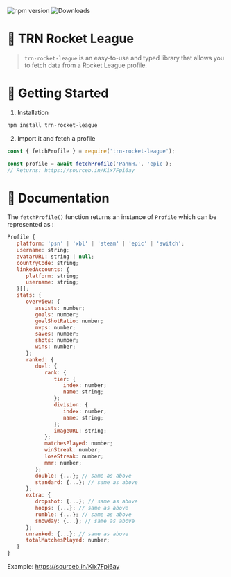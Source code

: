 ![npm version](https://img.shields.io/npm/v/trn-rocket-league?color=c80000&label=npm%20version) ![Downloads](https://img.shields.io/npm/dt/trn-rocket-league?label=Downloads)

# 🚗 TRN Rocket League
> `trn-rocket-league` is an easy-to-use and typed library that allows you to fetch data from a Rocket League profile.

# 🔰 Getting Started
1. Installation
```bash
npm install trn-rocket-league
```

2. Import it and fetch a profile
```js
const { fetchProfile } = require('trn-rocket-league');

const profile = await fetchProfile('PannH.', 'epic');
// Returns: https://sourceb.in/Kix7Fpi6ay
```

# 📖 Documentation
The `fetchProfile()` function returns an instance of `Profile` which can be represented as :
```js
Profile {
   platform: 'psn' | 'xbl' | 'steam' | 'epic' | 'switch';
   username: string;
   avatarURL: string | null;
   countryCode: string;
   linkedAccounts: {
      platform: string;
      username: string;
   }[];
   stats: {
      overview: {
         assists: number;
         goals: number;
         goalShotRatio: number;
         mvps: number;
         saves: number;
         shots: number;
         wins: number;
      };
      ranked: {
         duel: {
            rank: {
               tier: {
                  index: number;
                  name: string;
               };
               division: {
                  index: number;
                  name: string;
               };
               imageURL: string;
            };
            matchesPlayed: number;
            winStreak: number;
            loseStreak: number;
            mmr: number;
         };
         double: {...}; // same as above
         standard: {...}; // same as above
      };
      extra: {
         dropshot: {...}; // same as above
         hoops: {...}; // same as above
         rumble: {...}; // same as above
         snowday: {...}; // same as above
      };
      unranked: {...}; // same as above
      totalMatchesPlayed: number;
   }
}
```
Example: https://sourceb.in/Kix7Fpi6ay